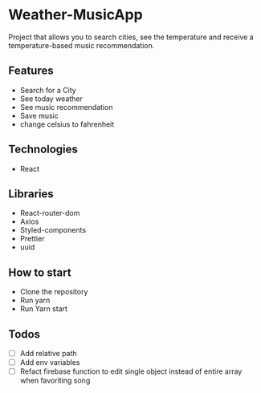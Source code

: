 # Weather-MusicApp

Project that allows you to search cities, see the temperature and receive a temperature-based music recommendation.


## Features

+ Search for a City
+ See today weather
+ See music recommendation
+ Save music
+ change celsius to fahrenheit

## Technologies

+ React 


## Libraries

+ React-router-dom
+ Axios
+ Styled-components
+ Prettier
+ uuid


## How to start

+ Clone the repository
+ Run yarn
+ Run Yarn start

## Todos
- [ ] Add relative path
- [ ] Add env variables
- [ ] Refact firebase function to edit single object instead of entire array when favoriting song
